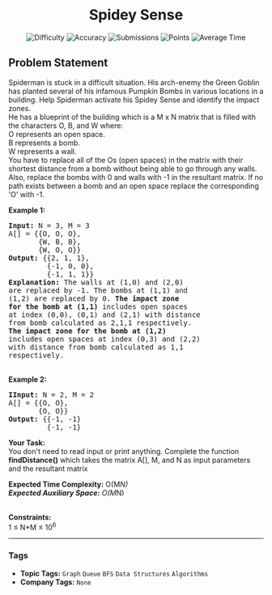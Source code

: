 <h1 align="center">Spidey Sense</h1>

<p align="center">
  <img alt="Difficulty" title="Difficulty" src="https://custom-icon-badges.demolab.com/badge/Difficulty: Medium-1F222E?style=for-the-badge&logoColor=white&logo=fire"/>
  <img alt="Accuracy" title="Accuracy" src="https://custom-icon-badges.demolab.com/badge/Accuracy: 70.35%25-1F222E?style=for-the-badge&logoColor=white&logo=target"/>
  <img alt="Submissions" title="Submissions" src="https://custom-icon-badges.demolab.com/badge/Submissions: 6K+-1F222E?style=for-the-badge&logoColor=white&logo=repo"/>
  <img alt="Points" title="Points" src="https://custom-icon-badges.demolab.com/badge/Points: 4-1F222E?style=for-the-badge&logoColor=white&logo=award"/>
  <img alt="Average Time" title="Average Time" src="https://custom-icon-badges.demolab.com/badge/Average%20Time: N/A-1F222E?style=for-the-badge&logoColor=white&logo=clock"/>
</p>

## Problem Statement

Spiderman is stuck in a difficult situation. His arch-enemy the Green Goblin has planted several of his infamous Pumpkin Bombs in various locations in a building. Help Spiderman activate his Spidey Sense and identify the impact zones. <br>
He has a blueprint of the building which is a M x N matrix that is filled with the characters O, B, and W where: <br>
O represents an open space.<br>
B represents a bomb.<br>
W represents a wall.<br>
You have to replace all of the Os (open spaces) in the matrix with their shortest distance from a bomb without being able to go through any walls. Also, replace the bombs with 0 and walls with -1 in the resultant matrix. If no path exists between a bomb and an open space replace the corresponding 'O' with -1.

<b>Example 1:</b>

<pre><b>Input: </b>N = 3, M = 3
A[] = {{O, O, O}, 
       {W, B, B}, 
       {W, O, O}}
<b>Output:</b> {{2, 1, 1}, 
         {-1, 0, 0},  
         {-1, 1, 1}}
<b>Explanation: </b>The walls at (1,0) and (2,0) 
are replaced by -1. The bombs at (1,1) and 
(1,2) are replaced by 0.<b> The impact zone 
for the bomb at (1,1)</b> includes open spaces 
at index (0,0), (0,1) and (2,1) with distance 
from bomb calculated as 2,1,1 respectively.
<b>The impact zone for the bomb at (1,2)</b> 
includes open spaces at index (0,3) and (2,2) 
with distance from bomb calculated as 1,1 
respectively.
</pre>

<br>
<b>Example 2:</b>

<pre><b>IInput: </b>N = 2, M = 2
A[] = {{O, O},
       {O, O}} 
<b>Output:</b> {{-1, -1}
         {-1, -1}
</pre>

<b>Your Task: </b> <br>
You don't need to read input or print anything. Complete the function <b>findDistance()</b> which takes the matrix A[], M, and N as input parameters and the resultant matrix

<b>Expected Time Complexity:</b> O(M*N)<br>
<b>Expected Auxiliary Space:</b> O(M*N)

<br>
<b>Constraints:</b><br>
1 ≤ N*M ≤ 10<sup>6</sup>


<hr>

### Tags
- **Topic Tags:** `Graph` `Queue` `BFS` `Data Structures` `Algorithms`
- **Company Tags:** `None`
